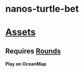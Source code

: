 # nanos-turtle-bet
# [Assets](https://github.com/vugi99/nanos-turtle-bet-assets)
## Requires [Rounds](https://github.com/vugi99/nanos-rounds)
#### Play on OceanMap
